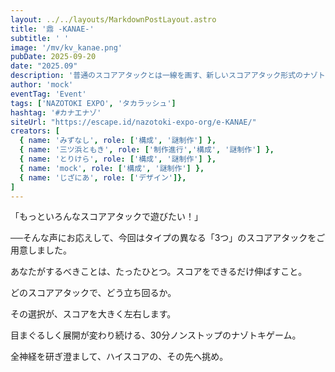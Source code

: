 ```yaml
---
layout: ../../layouts/MarkdownPostLayout.astro
title: '鼎 -KANAE-'
subtitle: ' '
image: '/mv/kv_kanae.png'
pubDate: 2025-09-20
date: "2025.09"
description: '普通のスコアアタックとは一線を画す、新しいスコアアタック形式のナゾトキゲームが誕生！'
author: 'mock'
eventTag: 'Event'
tags: ['NAZOTOKI EXPO', 'タカラッシュ']
hashtag: '#カナエナゾ'
siteUrl: "https://escape.id/nazotoki-expo-org/e-KANAE/"
creators: [
  { name: 'みずなし', role: ['構成', '謎制作'] },
  { name: '三ツ浜ともき', role: ['制作進行','構成', '謎制作'] },
  { name: 'とりけら', role: ['構成', '謎制作'] },
  { name: 'mock', role: ['構成', '謎制作'] },
  { name: 'じざにあ', role: ['デザイン']},
]
---
```

「もっといろんなスコアアタックで遊びたい！」

──そんな声にお応えして、今回はタイプの異なる「3つ」のスコアアタックをご用意しました。

あなたがするべきことは、たったひとつ。スコアをできるだけ伸ばすこと。

どのスコアアタックで、どう立ち回るか。

その選択が、スコアを大きく左右します。

目まぐるしく展開が変わり続ける、30分ノンストップのナゾトキゲーム。

全神経を研ぎ澄まして、ハイスコアの、その先へ挑め。
